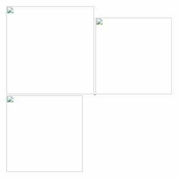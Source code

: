<a href="/">
  <img height="230em" src="https://github-profile-summary-cards.vercel.app/api/cards/profile-details?username=chinyuchan&theme=github">
  <img height="200em" src="https://github-readme-stats.vercel.app/api?username=chinyuchan&show_icons=true&include_all_commits=true&count_private=true" />
  <img height="200em" src="https://github-readme-stats.vercel.app/api/top-langs?username=chinyuchan&layout=compact&exclude_repo=Android_Homework,rinchannowww.github.io&langs_count=8" />
</a>
